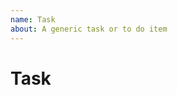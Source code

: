 ```yaml
---
name: Task
about: A generic task or to do item
---
```


<!-- Thank you for contributing to osquery! -->

# Task

<!--
Before you submit, are you sure there isn't a better template for you?
This is mostly used by the core team to keep track of tasks.
-->

